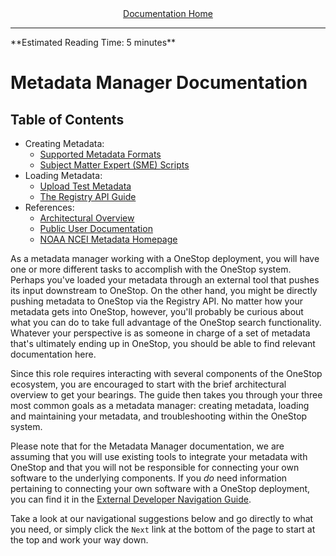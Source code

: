 <div align="center"><a href="/onestop/">Documentation Home</a></div>
<hr>
**Estimated Reading Time: 5 minutes**

# Metadata Manager Documentation
## Table of Contents
* Creating Metadata:
  - [Supported Metadata Formats](metadata-formats)
  - [Subject Matter Expert (SME) Scripts](sme-scripts)
* Loading Metadata:
  - [Upload Test Metadata](../developer/additional-developer-info)
  - [The Registry API Guide](v3/onestop-metadata-loading)
* References:
  - [Architectural Overview](architectural-overview)
  - [Public User Documentation](../public-user/)
  - [NOAA NCEI Metadata Homepage](https://ncei.noaa.gov/metadata)

As a metadata manager working with a OneStop deployment, you will have one or more different tasks to accomplish with the OneStop system. Perhaps you've loaded your metadata through an external tool that pushes its input downstream to OneStop. On the other hand, you might be directly pushing metadata to OneStop via the Registry API. No matter how your metadata gets into OneStop, however, you'll probably be curious about what you can do to take full advantage of the OneStop search functionality. Whatever your perspective is as someone in charge of a set of metadata that's ultimately ending up in OneStop, you should be able to find relevant documentation here.

Since this role requires interacting with several components of the OneStop ecosystem, you are encouraged to start with the brief architectural overview to get your bearings. The guide then takes you through your three most common goals as a metadata manager: creating metadata, loading and maintaining your metadata, and troubleshooting within the OneStop system.

Please note that for the Metadata Manager documentation, we are assuming that you will use existing tools to integrate your metadata with OneStop and that you will not be responsible for connecting your own software to the underlying components. If you _do_ need information pertaining to connecting your own software with a OneStop deployment, you can find it in the [External Developer Navigation Guide](../external-developer.md).

Take a look at our navigational suggestions below and go directly to what you need, or simply click the `Next` link at the bottom of the page to start at the top and work your way down.

